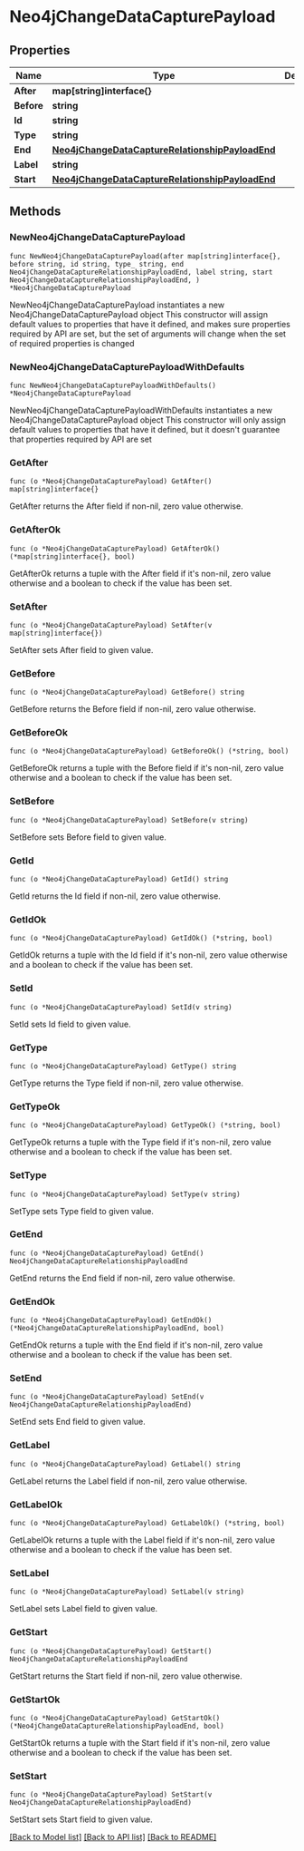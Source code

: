 # Neo4jChangeDataCapturePayload

## Properties

Name | Type | Description | Notes
------------ | ------------- | ------------- | -------------
**After** | **map[string]interface{}** |  | 
**Before** | **string** |  | 
**Id** | **string** |  | 
**Type** | **string** |  | 
**End** | [**Neo4jChangeDataCaptureRelationshipPayloadEnd**](Neo4jChangeDataCaptureRelationshipPayloadEnd.md) |  | 
**Label** | **string** |  | 
**Start** | [**Neo4jChangeDataCaptureRelationshipPayloadEnd**](Neo4jChangeDataCaptureRelationshipPayloadEnd.md) |  | 

## Methods

### NewNeo4jChangeDataCapturePayload

`func NewNeo4jChangeDataCapturePayload(after map[string]interface{}, before string, id string, type_ string, end Neo4jChangeDataCaptureRelationshipPayloadEnd, label string, start Neo4jChangeDataCaptureRelationshipPayloadEnd, ) *Neo4jChangeDataCapturePayload`

NewNeo4jChangeDataCapturePayload instantiates a new Neo4jChangeDataCapturePayload object
This constructor will assign default values to properties that have it defined,
and makes sure properties required by API are set, but the set of arguments
will change when the set of required properties is changed

### NewNeo4jChangeDataCapturePayloadWithDefaults

`func NewNeo4jChangeDataCapturePayloadWithDefaults() *Neo4jChangeDataCapturePayload`

NewNeo4jChangeDataCapturePayloadWithDefaults instantiates a new Neo4jChangeDataCapturePayload object
This constructor will only assign default values to properties that have it defined,
but it doesn't guarantee that properties required by API are set

### GetAfter

`func (o *Neo4jChangeDataCapturePayload) GetAfter() map[string]interface{}`

GetAfter returns the After field if non-nil, zero value otherwise.

### GetAfterOk

`func (o *Neo4jChangeDataCapturePayload) GetAfterOk() (*map[string]interface{}, bool)`

GetAfterOk returns a tuple with the After field if it's non-nil, zero value otherwise
and a boolean to check if the value has been set.

### SetAfter

`func (o *Neo4jChangeDataCapturePayload) SetAfter(v map[string]interface{})`

SetAfter sets After field to given value.


### GetBefore

`func (o *Neo4jChangeDataCapturePayload) GetBefore() string`

GetBefore returns the Before field if non-nil, zero value otherwise.

### GetBeforeOk

`func (o *Neo4jChangeDataCapturePayload) GetBeforeOk() (*string, bool)`

GetBeforeOk returns a tuple with the Before field if it's non-nil, zero value otherwise
and a boolean to check if the value has been set.

### SetBefore

`func (o *Neo4jChangeDataCapturePayload) SetBefore(v string)`

SetBefore sets Before field to given value.


### GetId

`func (o *Neo4jChangeDataCapturePayload) GetId() string`

GetId returns the Id field if non-nil, zero value otherwise.

### GetIdOk

`func (o *Neo4jChangeDataCapturePayload) GetIdOk() (*string, bool)`

GetIdOk returns a tuple with the Id field if it's non-nil, zero value otherwise
and a boolean to check if the value has been set.

### SetId

`func (o *Neo4jChangeDataCapturePayload) SetId(v string)`

SetId sets Id field to given value.


### GetType

`func (o *Neo4jChangeDataCapturePayload) GetType() string`

GetType returns the Type field if non-nil, zero value otherwise.

### GetTypeOk

`func (o *Neo4jChangeDataCapturePayload) GetTypeOk() (*string, bool)`

GetTypeOk returns a tuple with the Type field if it's non-nil, zero value otherwise
and a boolean to check if the value has been set.

### SetType

`func (o *Neo4jChangeDataCapturePayload) SetType(v string)`

SetType sets Type field to given value.


### GetEnd

`func (o *Neo4jChangeDataCapturePayload) GetEnd() Neo4jChangeDataCaptureRelationshipPayloadEnd`

GetEnd returns the End field if non-nil, zero value otherwise.

### GetEndOk

`func (o *Neo4jChangeDataCapturePayload) GetEndOk() (*Neo4jChangeDataCaptureRelationshipPayloadEnd, bool)`

GetEndOk returns a tuple with the End field if it's non-nil, zero value otherwise
and a boolean to check if the value has been set.

### SetEnd

`func (o *Neo4jChangeDataCapturePayload) SetEnd(v Neo4jChangeDataCaptureRelationshipPayloadEnd)`

SetEnd sets End field to given value.


### GetLabel

`func (o *Neo4jChangeDataCapturePayload) GetLabel() string`

GetLabel returns the Label field if non-nil, zero value otherwise.

### GetLabelOk

`func (o *Neo4jChangeDataCapturePayload) GetLabelOk() (*string, bool)`

GetLabelOk returns a tuple with the Label field if it's non-nil, zero value otherwise
and a boolean to check if the value has been set.

### SetLabel

`func (o *Neo4jChangeDataCapturePayload) SetLabel(v string)`

SetLabel sets Label field to given value.


### GetStart

`func (o *Neo4jChangeDataCapturePayload) GetStart() Neo4jChangeDataCaptureRelationshipPayloadEnd`

GetStart returns the Start field if non-nil, zero value otherwise.

### GetStartOk

`func (o *Neo4jChangeDataCapturePayload) GetStartOk() (*Neo4jChangeDataCaptureRelationshipPayloadEnd, bool)`

GetStartOk returns a tuple with the Start field if it's non-nil, zero value otherwise
and a boolean to check if the value has been set.

### SetStart

`func (o *Neo4jChangeDataCapturePayload) SetStart(v Neo4jChangeDataCaptureRelationshipPayloadEnd)`

SetStart sets Start field to given value.



[[Back to Model list]](../README.md#documentation-for-models) [[Back to API list]](../README.md#documentation-for-api-endpoints) [[Back to README]](../README.md)


